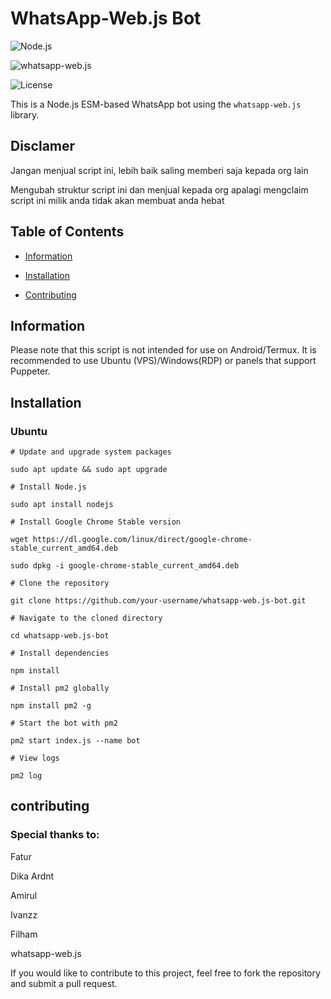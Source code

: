 

# WhatsApp-Web.js Bot

![Node.js](https://img.shields.io/badge/Node.js-v18.16.0-green)

![whatsapp-web.js](https://img.shields.io/badge/whatsapp--web.js-v1.19.5-blue)

![License](https://img.shields.io/badge/license-MIT-yellow)

This is a Node.js ESM-based WhatsApp bot using the `whatsapp-web.js` library.

## Disclamer
Jangan menjual script ini, lebih baik saling memberi saja kepada org lain

Mengubah struktur script ini dan menjual kepada org apalagi mengclaim script ini milik anda tidak akan membuat anda hebat

## Table of Contents

- [Information](#information)

- [Installation](#installation)

- [Contributing](#contributing)

## Information

Please note that this script is not intended for use on Android/Termux. It is recommended to use Ubuntu (VPS)/Windows(RDP) or panels that support Puppeter.

## Installation

### Ubuntu

```
# Update and upgrade system packages

sudo apt update && sudo apt upgrade

# Install Node.js

sudo apt install nodejs

# Install Google Chrome Stable version

wget https://dl.google.com/linux/direct/google-chrome-stable_current_amd64.deb

sudo dpkg -i google-chrome-stable_current_amd64.deb

# Clone the repository

git clone https://github.com/your-username/whatsapp-web.js-bot.git

# Navigate to the cloned directory

cd whatsapp-web.js-bot

# Install dependencies

npm install

# Install pm2 globally

npm install pm2 -g

# Start the bot with pm2

pm2 start index.js --name bot

# View logs

pm2 log
```

## contributing

### Special thanks to:

Fatur

Dika Ardnt

Amirul

Ivanzz

Filham

whatsapp-web.js

If you would like to contribute to this project, feel free to fork the repository and submit a pull request.
